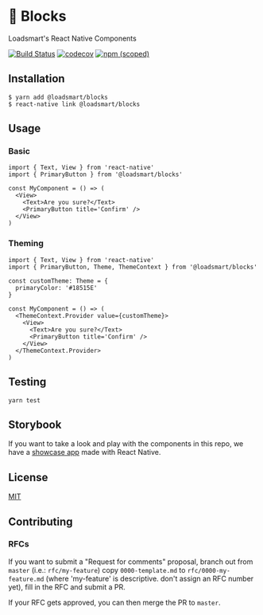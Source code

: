 # :european_castle: Blocks
Loadsmart's React Native Components

[![Build Status](https://circleci.com/gh/loadsmart/blocks.svg?style=shield)](https://circleci.com/gh/loadsmart/blocks/tree/master)
[![codecov](https://codecov.io/gh/loadsmart/blocks/branch/master/graph/badge.svg)](https://codecov.io/gh/loadsmart/blocks)
[![npm (scoped)](https://img.shields.io/npm/v/@loadsmart/blocks.svg)](https://www.npmjs.com/package/@loadsmart/blocks)

## Installation

```
$ yarn add @loadsmart/blocks
$ react-native link @loadsmart/blocks
```

## Usage

### Basic

```tsx
import { Text, View } from 'react-native'
import { PrimaryButton } from '@loadsmart/blocks'

const MyComponent = () => (
  <View>
    <Text>Are you sure?</Text>
    <PrimaryButton title='Confirm' />
  </View>
)
```

### Theming

```tsx
import { Text, View } from 'react-native'
import { PrimaryButton, Theme, ThemeContext } from '@loadsmart/blocks'

const customTheme: Theme = {
  primaryColor: '#18515E'
}

const MyComponent = () => (
  <ThemeContext.Provider value={customTheme}>
    <View>
      <Text>Are you sure?</Text>
      <PrimaryButton title='Confirm' />
    </View>
  </ThemeContext.Provider>
)
```

## Testing

```
yarn test
```

## Storybook

If you want to take a look and play with the components in this repo, we have a [showcase app](https://github.com/loadsmart/blocks-storybook-app) made with React Native.

## License

[MIT](./LICENSE)

## Contributing

### RFCs

If you want to submit a "Request for comments" proposal, branch out from `master` (i.e.: `rfc/my-feature`) copy `0000-template.md` to `rfc/0000-my-feature.md` (where 'my-feature' is descriptive. don't assign an RFC number yet), fill in the RFC and submit a PR.

If your RFC gets approved, you can then merge the PR to `master`.
